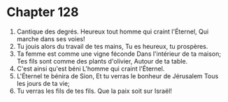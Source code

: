 # Chapter 128

1. Cantique des degrés. Heureux tout homme qui craint l'Éternel, Qui marche dans ses voies!
2. Tu jouis alors du travail de tes mains, Tu es heureux, tu prospères.
3. Ta femme est comme une vigne féconde Dans l'intérieur de ta maison; Tes fils sont comme des plants d'olivier, Autour de ta table.
4. C'est ainsi qu'est béni L'homme qui craint l'Éternel.
5. L'Éternel te bénira de Sion, Et tu verras le bonheur de Jérusalem Tous les jours de ta vie;
6. Tu verras les fils de tes fils. Que la paix soit sur Israël!

